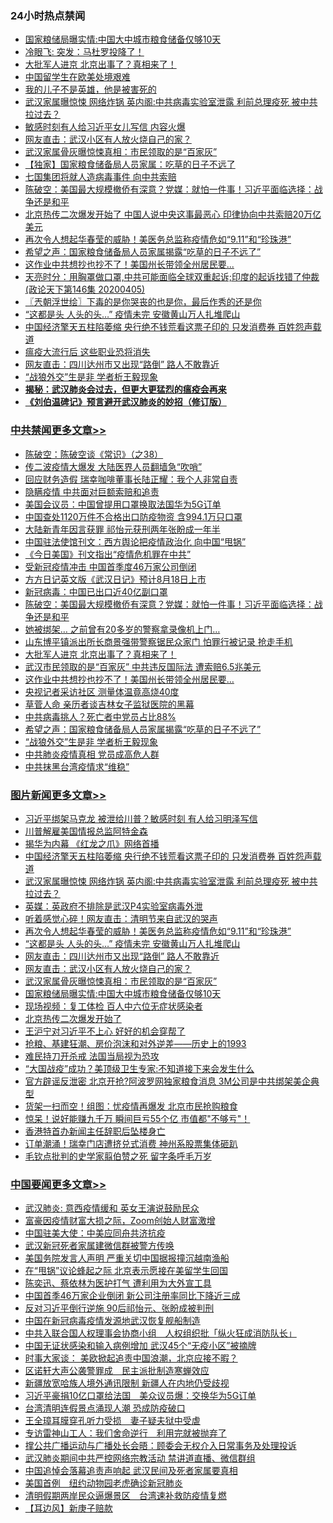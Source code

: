 <div class="catlist">
<h3>24小时热点禁闻</h3>
<ul>
<li><a href="https://github.com/fqnews/bnews/blob/master/topimagenews/20200406/1307227.md">国家粮储局曝实情:中国大中城市粮食储备仅够10天</a></li>
<li><a href="https://github.com/fqnews/bnews/blob/master/baitai/20200406/1307249.md">冷眼飞: 突发：马杜罗投降了！</a></li>
<li><a href="https://github.com/fqnews/bnews/blob/master/cbnews/20200406/1307498.md">大批军人进京 北京出事了？真相来了！</a></li>
<li><a href="https://github.com/fqnews/bnews/blob/master/ssgc/20200406/1307194.md">中国留学生在欧美处境艰难</a></li>
<li><a href="https://github.com/fqnews/bnews/blob/master/ssgc/20200406/1307203.md">我的儿子不是英雄，他是被害死的</a></li>
<li><a href="https://github.com/fqnews/bnews/blob/master/topimagenews/20200406/1307517.md">武汉家属曝惊悚 网络炸锅 英内阁:中共病毒实验室泄露 利前总理疫死 被中共拉过去？</a></li>
<li><a href="https://github.com/fqnews/bnews/blob/master/cnnews/20200406/1307388.md">敏感时刻有人给习近平女儿写信 内容火爆</a></li>
<li><a href="https://github.com/fqnews/bnews/blob/master/topimagenews/20200406/1307229.md">网友直击：武汉小区有人放火烧自己的家？</a></li>
<li><a href="https://github.com/fqnews/bnews/blob/master/topimagenews/20200406/1307228.md">武汉家属骨灰曝惊悚真相：市民领取的是“百家灰”</a></li>
<li><a href="https://github.com/fqnews/bnews/blob/master/comments/20200406/1307323.md">【独家】国家粮食储备局人员家属：吃草的日子不远了</a></li>
<li><a href="https://github.com/fqnews/bnews/blob/master/worldnews/20200406/1307564.md">七国集团将就人造病毒事件 向中共索赔</a></li>
<li><a href="https://github.com/fqnews/bnews/blob/master/cbnews/20200406/1307556.md">陈破空：美国最大规模撤侨有深意？党媒：就怕一件事！习近平面临选择：战争还是和平 </a></li>
<li><a href="https://github.com/fqnews/bnews/blob/master/cbnews/20200406/1307433.md">北京热传二次爆发开始了 中国人说中央这事最恶心 印律协向中共索赔20万亿美元</a></li>
<li><a href="https://github.com/fqnews/bnews/blob/master/topimagenews/20200406/1307321.md">再次令人想起华春莹的威胁！美医务总监称疫情危如“9.11”和“珍珠港”</a></li>
<li><a href="https://github.com/fqnews/bnews/blob/master/cbnews/20200406/1307465.md">希望之声：国家粮食储备局人员家属揭露“吃草的日子不远了”</a></li>
<li><a href="https://github.com/fqnews/bnews/blob/master/cbnews/20200406/1307486.md">这作业中共想抄也抄不了！美国州长带领全州居民要...</a></li>
<li><a href="https://github.com/fqnews/bnews/blob/master/cbnews/20200406/1307213.md">天亮时分：用胸罩做口罩,中共可能面临全球双重起诉;印度的起诉找错了仲裁(政论天下第146集 20200405) </a></li>
<li><a href="https://github.com/fqnews/bnews/blob/master/ssgc/20200406/1307185.md">〖兲朝浮世绘〗下毒的是你哭丧的也是你，最后作秀的还是你</a></li>
<li><a href="https://github.com/fqnews/bnews/blob/master/topimagenews/20200406/1307320.md">“这都是头 人头的头…” 疫情未完 安徽黄山万人扎堆爬山</a></li>
<li><a href="https://github.com/fqnews/bnews/blob/master/topimagenews/20200406/1307567.md">中国经济擎天五柱陷萎缩 央行绝不钱荒看这票子印的 只发消费券 百姓怨声载道</a></li>
<li><a href="https://github.com/fqnews/bnews/blob/master/cnnews/20200406/1307395.md">瘟疫大流行后 这些职业恐将消失</a></li>
<li><a href="https://github.com/fqnews/bnews/blob/master/topimagenews/20200406/1307319.md">网友直击：四川达州市又出现“路倒” 路人不敢靠近</a></li>
<li><a href="https://github.com/fqnews/bnews/blob/master/cbnews/20200406/1307438.md">“战狼外交”生是非 学者析王毅现象</a></li>
<li><b><a href="https://github.com/fqnews/bnews/blob/master/comments/20200211/1275071.md" target="_blank">揭秘：武汉肺炎会过去，但更大更猛烈的瘟疫会再来</a></b></li>
<li><b><a href="https://github.com/fqnews/bnews/blob/master/comments/20200207/1272816.md" target="_blank">《刘伯温碑记》预言避开武汉肺炎的妙招（修订版）</a></b></li>
</ul>
</div>

<div class="catlist">
<h3><a href="https://github.com/fqnews/bnews/blob/master/cbnews/" target="_blank">中共禁闻</a><span><a href="https://github.com/fqnews/bnews/blob/master/cbnews/" target="_blank" rel="nofollow">更多文章>></a></span></h3>
<ul>
<li><a href="https://github.com/fqnews/bnews/blob/master/cbnews/20200407/1307716.md" target="_blank">陈破空：陈破空谈《常识》（之38）</a></li>
<li><a href="https://github.com/fqnews/bnews/blob/master/cbnews/20200406/1307695.md" target="_blank">传二波疫情大爆发 大陆医界人员翻墙急“吹哨”</a></li>
<li><a href="https://github.com/fqnews/bnews/blob/master/cbnews/20200406/1307694.md" target="_blank">回应财务造假 瑞幸咖啡董事长陆正耀：我个人非常自责</a></li>
<li><a href="https://github.com/fqnews/bnews/blob/master/cbnews/20200406/1307638.md" target="_blank">隐瞒疫情 中共面对巨额索赔和追责</a></li>
<li><a href="https://github.com/fqnews/bnews/blob/master/cbnews/20200406/1307656.md" target="_blank">美国会议员：中国曾提用口罩换取法国华为5G订单</a></li>
<li><a href="https://github.com/fqnews/bnews/blob/master/cbnews/20200406/1307650.md" target="_blank">中国查处1120万件不合格出口防疫物资 含994.1万只口罩</a></li>
<li><a href="https://github.com/fqnews/bnews/blob/master/cbnews/20200406/1307642.md" target="_blank">大陆新青年因言获罪 祁怡元获刑两年张盼成一年半</a></li>
<li><a href="https://github.com/fqnews/bnews/blob/master/cbnews/20200406/1307639.md" target="_blank">中国驻法使馆刊文：西方舆论把疫情政治化 向中国“甩锅”</a></li>
<li><a href="https://github.com/fqnews/bnews/blob/master/cbnews/20200406/1307588.md" target="_blank">《今日美国》刊文指出“疫情危机罪在中共”</a></li>
<li><a href="https://github.com/fqnews/bnews/blob/master/cbnews/20200406/1307585.md" target="_blank">受新冠疫情冲击 中国首季度46万家公司倒闭</a></li>
<li><a href="https://github.com/fqnews/bnews/blob/master/cbnews/20200406/1307576.md" target="_blank">方方日记英文版《武汉日记》预计8月18日上市</a></li>
<li><a href="https://github.com/fqnews/bnews/blob/master/cbnews/20200406/1307557.md" target="_blank">新冠病毒：中国已出口近40亿副口罩</a></li>
<li><a href="https://github.com/fqnews/bnews/blob/master/cbnews/20200406/1307556.md" target="_blank">陈破空：美国最大规模撤侨有深意？党媒：就怕一件事！习近平面临选择：战争还是和平</a></li>
<li><a href="https://github.com/fqnews/bnews/blob/master/cbnews/20200406/1307538.md" target="_blank">她被绑架… 之前曾有20多岁的警察拿录像机上门…</a></li>
<li><a href="https://github.com/fqnews/bnews/blob/master/cbnews/20200406/1307518.md" target="_blank">山东博平镇派出所长商景强带警察锯民众家门 怕罪行被记录 抢走手机</a></li>
<li><a href="https://github.com/fqnews/bnews/blob/master/cbnews/20200406/1307498.md" target="_blank">大批军人进京 北京出事了？真相来了！</a></li>
<li><a href="https://github.com/fqnews/bnews/blob/master/cbnews/20200406/1307497.md" target="_blank">武汉市民领取的是“百家灰” 中共违反国际法 遭索赔6.5兆美元</a></li>
<li><a href="https://github.com/fqnews/bnews/blob/master/cbnews/20200406/1307486.md" target="_blank">这作业中共想抄也抄不了！美国州长带领全州居民要&#8230;</a></li>
<li><a href="https://github.com/fqnews/bnews/blob/master/cbnews/20200406/1307485.md" target="_blank">央视记者采访社区 测量体温竟高烧40度</a></li>
<li><a href="https://github.com/fqnews/bnews/blob/master/cbnews/20200406/1307473.md" target="_blank">草菅人命 亲历者谈吉林女子监狱医院的黑幕</a></li>
<li><a href="https://github.com/fqnews/bnews/blob/master/cbnews/20200406/1307472.md" target="_blank">中共病毒挑人？死亡者中党员占比88%</a></li>
<li><a href="https://github.com/fqnews/bnews/blob/master/cbnews/20200406/1307465.md" target="_blank">希望之声：国家粮食储备局人员家属揭露“吃草的日子不远了”</a></li>
<li><a href="https://github.com/fqnews/bnews/blob/master/cbnews/20200406/1307438.md" target="_blank">“战狼外交”生是非 学者析王毅现象</a></li>
<li><a href="https://github.com/fqnews/bnews/blob/master/cbnews/20200406/1307437.md" target="_blank">中共肺炎疫情真相 党员成高危人群</a></li>
<li><a href="https://github.com/fqnews/bnews/blob/master/cbnews/20200406/1307436.md" target="_blank">中共抹黑台湾疫情求“维稳”</a></li>

</ul>
</div>
<div class="catlist">
<h3><a href="https://github.com/fqnews/bnews/blob/master/topimagenews/" target="_blank">图片新闻</a><span><a href="https://github.com/fqnews/bnews/blob/master/topimagenews/" target="_blank" rel="nofollow">更多文章>></a></span></h3>
<ul>
<li><a href="https://github.com/fqnews/bnews/blob/master/topimagenews/20200406/1307673.md" target="_blank">习近平绑架马克龙 被泄给川普？敏感时刻 有人给习明泽写信</a></li>
<li><a href="https://github.com/fqnews/bnews/blob/master/topimagenews/20200406/1307607.md" target="_blank">川普解雇美国情报总监阿特金森</a></li>
<li><a href="https://github.com/fqnews/bnews/blob/master/topimagenews/20200406/1307605.md" target="_blank">揭华为内幕 《红龙之爪》网络首播</a></li>
<li><a href="https://github.com/fqnews/bnews/blob/master/topimagenews/20200406/1307567.md" target="_blank">中国经济擎天五柱陷萎缩 央行绝不钱荒看这票子印的 只发消费券 百姓怨声载道</a></li>
<li><a href="https://github.com/fqnews/bnews/blob/master/topimagenews/20200406/1307517.md" target="_blank">武汉家属曝惊悚 网络炸锅 英内阁:中共病毒实验室泄露 利前总理疫死 被中共拉过去？</a></li>
<li><a href="https://github.com/fqnews/bnews/blob/master/topimagenews/20200406/1307460.md" target="_blank">英媒：英政府不排除是武汉P4实验室病毒外泄</a></li>
<li><a href="https://github.com/fqnews/bnews/blob/master/topimagenews/20200406/1307333.md" target="_blank">听着感觉心碎！网友直击：清明节来自武汉的哭声</a></li>
<li><a href="https://github.com/fqnews/bnews/blob/master/topimagenews/20200406/1307321.md" target="_blank">再次令人想起华春莹的威胁！美医务总监称疫情危如“9.11”和“珍珠港”</a></li>
<li><a href="https://github.com/fqnews/bnews/blob/master/topimagenews/20200406/1307320.md" target="_blank">“这都是头 人头的头…” 疫情未完 安徽黄山万人扎堆爬山</a></li>
<li><a href="https://github.com/fqnews/bnews/blob/master/topimagenews/20200406/1307319.md" target="_blank">网友直击：四川达州市又出现“路倒” 路人不敢靠近</a></li>
<li><a href="https://github.com/fqnews/bnews/blob/master/topimagenews/20200406/1307229.md" target="_blank">网友直击：武汉小区有人放火烧自己的家？</a></li>
<li><a href="https://github.com/fqnews/bnews/blob/master/topimagenews/20200406/1307228.md" target="_blank">武汉家属骨灰曝惊悚真相：市民领取的是“百家灰”</a></li>
<li><a href="https://github.com/fqnews/bnews/blob/master/topimagenews/20200406/1307227.md" target="_blank">国家粮储局曝实情:中国大中城市粮食储备仅够10天</a></li>
<li><a href="https://github.com/fqnews/bnews/blob/master/topimagenews/20200406/1307226.md" target="_blank">现场视频：复工体检 百人中六位无症状感染者</a></li>
<li><a href="https://github.com/fqnews/bnews/blob/master/topimagenews/20200405/1307149.md" target="_blank">北京热传二次爆发开始了</a></li>
<li><a href="https://github.com/fqnews/bnews/blob/master/topimagenews/20200405/1307123.md" target="_blank">王沪宁对习近平不上心 好好的机会穿帮了</a></li>
<li><a href="https://github.com/fqnews/bnews/blob/master/topimagenews/20200405/1307086.md" target="_blank">抢粮、基建狂潮、房价泡沫和对外逆差——历史上的1993</a></li>
<li><a href="https://github.com/fqnews/bnews/blob/master/topimagenews/20200405/1307083.md" target="_blank">难民持刀开杀戒 法国当局视为恐攻</a></li>
<li><a href="https://github.com/fqnews/bnews/blob/master/topimagenews/20200405/1307082.md" target="_blank">“大国战疫”成功？美顶级卫生专家:不知道接下来会发生什么</a></li>
<li><a href="https://github.com/fqnews/bnews/blob/master/topimagenews/20200405/1307060.md" target="_blank">官方辟谣反泄密 北京开抢?阿波罗网独家粮食消息 3M公司是中共绑架美企典型</a></li>
<li><a href="https://github.com/fqnews/bnews/blob/master/topimagenews/20200405/1307033.md" target="_blank">货架一扫而空！组图：忧疫情再爆发 北京市民抢购粮食</a></li>
<li><a href="https://github.com/fqnews/bnews/blob/master/topimagenews/20200405/1307032.md" target="_blank">惊呆！说好能赚九千万 瞬间巨亏55个亿 市值都&quot;不够亏&quot;！</a></li>
<li><a href="https://github.com/fqnews/bnews/blob/master/topimagenews/20200405/1307031.md" target="_blank">香港特首办新闻主任辞职后坠楼身亡</a></li>
<li><a href="https://github.com/fqnews/bnews/blob/master/topimagenews/20200405/1307015.md" target="_blank">订单潮涌！瑞幸门店遭挤兑式消费 神州系股票集体砸趴</a></li>
<li><a href="https://github.com/fqnews/bnews/blob/master/topimagenews/20200405/1307014.md" target="_blank">毛钦点批判的史学家翦伯赞之死 留字条呼毛万岁</a></li>

</ul>
</div>
<div class="catlist">
<h3><a href="https://github.com/fqnews/bnews/blob/master/headline/" target="_blank">中国要闻</a><span><a href="https://github.com/fqnews/bnews/blob/master/headline/" target="_blank" rel="nofollow">更多文章>></a></span></h3>
<ul>
<li><a href="https://github.com/fqnews/bnews/blob/master/headline/20200407/1307734.md" target="_blank">武汉肺炎: 意西疫情缓和  英女王演说鼓励民众</a></li>
<li><a href="https://github.com/fqnews/bnews/blob/master/headline/20200407/1307732.md" target="_blank">富豪因疫情财富大损之际，Zoom创始人财富激增</a></li>
<li><a href="https://github.com/fqnews/bnews/blob/master/headline/20200407/1307731.md" target="_blank">中国驻美大使：中美应同舟共济抗疫</a></li>
<li><a href="https://github.com/fqnews/bnews/blob/master/headline/20200407/1307730.md" target="_blank">武汉新冠死者家属建微信群被警方传唤</a></li>
<li><a href="https://github.com/fqnews/bnews/blob/master/headline/20200407/1307721.md" target="_blank">美国务院发言人声明 严重关切中国据报撞沉越南渔船</a></li>
<li><a href="https://github.com/fqnews/bnews/blob/master/headline/20200407/1307718.md" target="_blank">在“甩锅”议论蜂起之际 北京表示愿接在美留学生回国</a></li>
<li><a href="https://github.com/fqnews/bnews/blob/master/headline/20200407/1307717.md" target="_blank">陈奕迅、蔡依林为医护打气 遭利用为大外宣工具</a></li>
<li><a href="https://github.com/fqnews/bnews/blob/master/headline/20200406/1307707.md" target="_blank">中国首季46万家企业倒闭 新公司注册率同比下降近三成</a></li>
<li><a href="https://github.com/fqnews/bnews/blob/master/headline/20200406/1307698.md" target="_blank">反对习近平倒行逆施 90后祁怡元、张盼成被判刑</a></li>
<li><a href="https://github.com/fqnews/bnews/blob/master/headline/20200406/1307696.md" target="_blank">中国在新冠病毒疫情发源地武汉恢复舰船制造</a></li>
<li><a href="https://github.com/fqnews/bnews/blob/master/headline/20200406/1307651.md" target="_blank">中共入联合国人权理事会协商小组　人权组织批「纵火狂成消防队长」</a></li>
<li><a href="https://github.com/fqnews/bnews/blob/master/headline/20200406/1307625.md" target="_blank">中国无证状感染和输入病例增加 武汉45个“无疫小区”被摘牌</a></li>
<li><a href="https://github.com/fqnews/bnews/blob/master/headline/20200406/1307624.md" target="_blank">时事大家谈： 美欧掀起追责中国浪潮，北京应接不暇？</a></li>
<li><a href="https://github.com/fqnews/bnews/blob/master/headline/20200406/1307623.md" target="_blank">区诺轩大声公袭警罪成　民主派批制造寒蝉效应</a></li>
<li><a href="https://github.com/fqnews/bnews/blob/master/headline/20200406/1307608.md" target="_blank">新疆放宽哈族人境外通讯限制  新疆人在内地仍受歧视</a></li>
<li><a href="https://github.com/fqnews/bnews/blob/master/headline/20200406/1307586.md" target="_blank">习近平豪捐10亿口罩给法国　美众议员爆：交换华为5G订单</a></li>
<li><a href="https://github.com/fqnews/bnews/blob/master/headline/20200406/1307578.md" target="_blank">台湾清明连假景点涌现人潮 恐成防疫破口</a></li>
<li><a href="https://github.com/fqnews/bnews/blob/master/headline/20200406/1307574.md" target="_blank">王全璋耳膜穿孔听力受损　妻子疑夫狱中受虐</a></li>
<li><a href="https://github.com/fqnews/bnews/blob/master/headline/20200406/1307573.md" target="_blank">专访雷神山工人：我们舍命逆行　利用完就被抛弃了</a></li>
<li><a href="https://github.com/fqnews/bnews/blob/master/headline/20200406/1307570.md" target="_blank">撑公共广播运动与广播处长会晤：顾委会无权介入日常事务及处理投诉</a></li>
<li><a href="https://github.com/fqnews/bnews/blob/master/headline/20200406/1307562.md" target="_blank">武汉肺炎期间中共严控网络宗教活动 禁讲道直播、微信群组</a></li>
<li><a href="https://github.com/fqnews/bnews/blob/master/headline/20200406/1307559.md" target="_blank">中国追悼会落幕追责声响起  武汉民间及死者家属要真相</a></li>
<li><a href="https://github.com/fqnews/bnews/blob/master/headline/20200406/1307555.md" target="_blank">美国首例　纽约动物园老虎确诊新冠肺炎</a></li>
<li><a href="https://github.com/fqnews/bnews/blob/master/headline/20200406/1307554.md" target="_blank">清明假期两岸民众逼爆景区　台湾速补救防疫情复燃</a></li>
<li><a href="https://github.com/fqnews/bnews/blob/master/headline/20200406/1307539.md" target="_blank">【耳边风】新庚子赔款</a></li>

</ul>
</div>